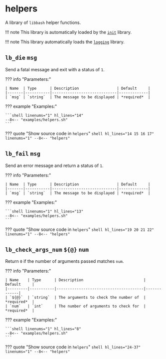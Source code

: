# helpers

A library of `libbash` helper functions.

!!! note
    This library is automatically loaded by the [`init`][1] library.

!!! note
    This library automatically loads the [`logging`][2] library.

## `lb_die` `msg`

Send a fatal message and exit with a status of `1`.

??? info "Parameters:"

    | Name  | Type      | Description                 | Default     |
    |-------|-----------|-----------------------------|-------------|
    | `msg` | `string`  | The message to be displayed | *required*  |

??? example "Examples:"

    ```shell linenums="1" hl_lines="14"
    --8<-- "examples/helpers.sh"
    ```

??? quote "Show source code in `helpers`"
    ```shell hl_lines="14 15 16 17" linenums="1"
    --8<-- "helpers"
    ```

## `lb_fail` `msg`

Send an error  message and return a status of `1`.

??? info "Parameters:"

    | Name  | Type      | Description                 | Default     |
    |-------|-----------|-----------------------------|-------------|
    | `msg` | `string`  | The message to be displayed | *required*  |

??? example "Examples:"

    ```shell linenums="1" hl_lines="13"
    --8<-- "examples/helpers.sh"
    ```

??? quote "Show source code in `helpers`"
    ```shell hl_lines="19 20 21 22" linenums="1"
    --8<-- "helpers"
    ```

## `lb_check_args_num` `${@}` `num`

Return `0` if the number of arguments passed matches `num`.

??? info "Parameters:"

    | Name    | Type      | Description                           | Default     |
    |---------|-----------|---------------------------------------|-------------|
    | `${@}`  | `string`  | The arguments to check the number of  | *required*  |
    | `num`   | `int`     | The number of arguments to check for  | *required*  |

??? example "Examples:"

    ```shell linenums="1" hl_lines="8"
    --8<-- "examples/helpers.sh"
    ```

??? quote "Show source code in `helpers`"
    ```shell hl_lines="24-37" linenums="1"
    --8<-- "helpers"
    ```

[1]: <./init.md>
[2]: <./logging.md>
